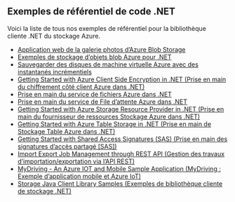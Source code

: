 ## <a name="net-sample-code-repositories"></a>Exemples de référentiel de code .NET

Voici la liste de tous nos exemples de référentiel pour la bibliothèque cliente .NET du stockage Azure.

* [Application web de la galerie photos d’Azure Blob Storage](https://azure.microsoft.com/resources/samples/storage-blobs-dotnet-webapp/)
* [Exemples de stockage d’objets blob Azure pour .NET](https://azure.microsoft.com/resources/samples/storage-blob-dotnet-getting-started/)
* [Sauvegarder des disques de machine virtuelle Azure avec des instantanés incrémentiels](https://azure.microsoft.com/resources/samples/storage-blob-dotnet-back-up-with-incremental-snapshots/)
* [Getting Started with Azure Client Side Encryption in .NET (Prise en main du chiffrement côté client Azure dans .NET)](https://azure.microsoft.com/resources/samples/storage-dotnet-client-side-encryption/)
* [Prise en main du service de fichiers Azure dans .NET](https://azure.microsoft.com/resources/samples/storage-file-dotnet-getting-started/)
* [Prise en main du service de File d’attente Azure dans .NET](https://azure.microsoft.com/resources/samples/storage-queue-dotnet-getting-started/)
* [Getting Started with Azure Storage Resource Provider in .NET (Prise en main du fournisseur de ressources Stockage Azure dans .NET)](https://azure.microsoft.com/resources/samples/storage-dotnet-resource-provider-getting-started/)
* [Getting Started with Azure Table Storage in .NET (Prise en main de Stockage Table Azure dans .NET)](https://azure.microsoft.com/resources/samples/storage-table-dotnet-getting-started/)
* [Getting Started with Shared Access Signatures (SAS) (Prise en main des signatures d’accès partagé [SAS])](https://azure.microsoft.com/resources/samples/storage-dotnet-sas-getting-started/)
* [Import Export Job Management through REST API (Gestion des travaux d’importation/exportation via l’API REST)](https://azure.microsoft.com/resources/samples/storage-dotnet-import-export-job-management/)
* [MyDriving - An Azure IOT and Mobile Sample Application (MyDriving : Exemple d’application mobile et Azure IoT)](https://azure.microsoft.com/resources/samples/mydriving/)
* [Storage Java Client Library Samples (Exemples de bibliothèque cliente de stockage .NET)](https://github.com/Azure/azure-storage-net/tree/master/Samples/GettingStarted)

<!--HONumber=Jan17_HO3-->


